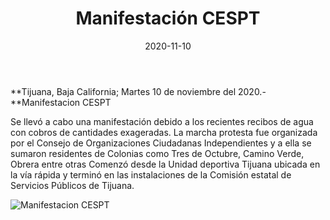 ﻿---
layout: blog
title:  "Manifestación CESPT"
date:   2020-11-10  
categories: tijuana
permalink: /:categories/:title:output_ext
image: /img/cnr/manifestacion-CESPT.jpg
alt: "Rosarito Centro"
autor: "CNR Noticias - Canal 73"
---

**Tijuana, Baja California;  Martes 10 de noviembre del 2020.-**Manifestacion CESPT


Se llevó a cabo una manifestación debido a los recientes recibos de agua con cobros de cantidades exageradas.
La marcha protesta fue organizada por el Consejo de Organizaciones Ciudadanas Independientes y a ella se sumaron residentes de Colonias como Tres de Octubre, Camino Verde, Obrera entre otras
Comenzó desde la Unidad deportiva Tijuana ubicada en la vía rápida y terminó en las instalaciones de la Comisión estatal de Servicios Públicos de Tijuana.

<div id="carouselExampleSlidesOnly" class="carousel slide" data-ride="carousel">
  <div class="carousel-inner">
    <div class="carousel-item active">
       <img class="d-block w-100" src="/img/cnr/manifestacion-CESPT.jpg" loading="lazy"  alt="Manifestacion CESPT">
    </div>
  </div>
</div>